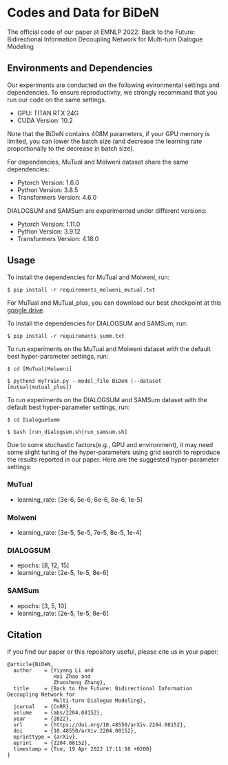 # Codes and Data for BiDeN
The official code of our paper at EMNLP 2022: Back to the Future: Bidirectional Information Decoupling Network for Multi-turn Dialogue Modeling

## Environments and Dependencies
Our experiments are conducted on the following evironmental settings and dependencies. To ensure reproductivity, we strongly recommand that you run our code on the same settings.
- GPU: TITAN RTX 24G
- CUDA Version: 10.2

Note that the BiDeN contains 408M parameters, if your GPU memory is limited, you can lower the batch size (and decrease the learning rate proportionally to the decrease in batch size).

For dependencies, MuTual and Molweni dataset share the same dependencies:
- Pytorch Version: 1.6.0
- Python Version: 3.8.5
- Transformers Version: 4.6.0

DIALOGSUM and SAMSum are experimented under different versions:
- Pytorch Version: 1.11.0
- Python Version: 3.9.12
- Transformers Version: 4.18.0

## Usage
To install the dependencies for MuTual and Molweni, run:

`$ pip install -r requirements_molweni_mutual.txt`

For MuTual and MuTual_plus, you can download our best checkpoint at this [google drive](https://drive.google.com/drive/folders/16aHqO2-jH09AspBGZ7aIRCTIgdv41Dy1?usp=sharing).

To install the dependencies for DIALOGSUM and SAMSum, run:

`$ pip install -r requirements_summ.txt`

To run experiments on the MuTual and Molweni dataset with the default best hyper-parameter settings, run:

`$ cd [MuTual|Molweni]`

`$ python3 myTrain.py --model_file BiDeN (--dataset [mutual|mutual_plus])`

To run experiments on the DIALOGSUM and SAMSum dataset with the default best hyper-parameter settings, run:

`$ cd DialogueSumm`

`$ bash [run_dialogsum.sh|run_samsum.sh]`

Due to some stochastic factors(e.g., GPU and environment), it may need some slight tuning of the hyper-parameters using grid search to reproduce the results reported in our paper. Here are the suggested hyper-parameter settings:

### MuTual
- learning_rate: [3e-6, 5e-6, 6e-6, 8e-6, 1e-5]

### Molweni
- learning_rate: [3e-5, 5e-5, 7e-5, 8e-5, 1e-4]

### DIALOGSUM
- epochs: [8, 12, 15]
- learning_rate: [2e-5, 1e-5, 8e-6]

### SAMSum
- epochs: [3, 5, 10]
- learning_rate: [2e-5, 1e-5, 8e-6]

## Citation
If you find our paper or this repository useful, please cite us in your paper:
```
@article{BiDeN,
  author    = {Yiyang Li and
               Hai Zhao and
               Zhuosheng Zhang},
  title     = {Back to the Future: Bidirectional Information Decoupling Network for
               Multi-turn Dialogue Modeling},
  journal   = {CoRR},
  volume    = {abs/2204.08152},
  year      = {2022},
  url       = {https://doi.org/10.48550/arXiv.2204.08152},
  doi       = {10.48550/arXiv.2204.08152},
  eprinttype = {arXiv},
  eprint    = {2204.08152},
  timestamp = {Tue, 19 Apr 2022 17:11:58 +0200}
}
```
